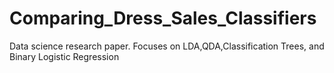 # Comparing_Dress_Sales_Classifiers
Data science research paper. Focuses on LDA,QDA,Classification Trees, and Binary Logistic Regression 
